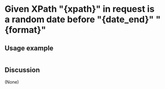 
Given XPath "{xpath}" in request is a random date before "{date_end}" "{format}"
=============================================================================================================

Usage example
-------------

```
```

Discussion
----------

(None)